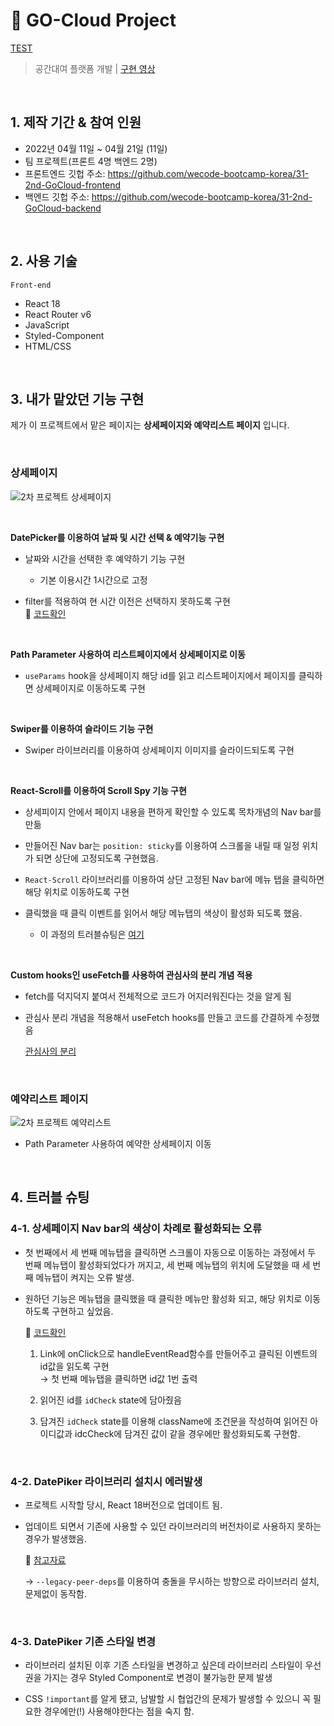 # :pushpin: GO-Cloud Project
[TEST](#4-트러블-슈팅)
> 공간대여 플랫폼 개발 | [구현 영상](https://youtu.be/LltdW7TfhcU)

</br>

## 1. 제작 기간 & 참여 인원

- 2022년 04월 11일 ~ 04월 21일 (11일)
- 팀 프로젝트(프론트 4명 백엔드 2명)
- 프론트엔드 깃헙 주소: https://github.com/wecode-bootcamp-korea/31-2nd-GoCloud-frontend
- 백엔드 깃헙 주소: https://github.com/wecode-bootcamp-korea/31-2nd-GoCloud-backend

</br>

## 2. 사용 기술

`Front-end`

- React 18
- React Router v6
- JavaScript
- Styled-Component
- HTML/CSS

</br>

## 3. 내가 맡았던 기능 구현

제가 이 프로젝트에서 맡은 페이지는 **상세페이지와 예약리스트 페이지** 입니다.

<br>

### 상세페이지

![2차 프로젝트 상세페이지](https://user-images.githubusercontent.com/80018243/165205667-1476b2f3-8dcb-4d3f-af88-944dce48f7cd.gif)

<br>

**DatePicker를 이용하여 날짜 및 시간 선택 & 예약기능 구현**

- 날짜와 시간을 선택한 후 예약하기 기능 구현

  - 기본 이용시간 1시간으로 고정

- filter를 적용하여 현 시간 이전은 선택하지 못하도록 구현  
  :pushpin: [코드확인](https://github.com/Geuni620/31-2nd-GoCloud-frontend/blob/b67968227a897be2230613600e2271ef5cdf2e75/src/pages/Detail/Picker.js#L7)

<br>

**Path Parameter 사용하여 리스트페이지에서 상세페이지로 이동**

- `useParams` hook을 상세페이지 해당 id를 읽고 리스트페이지에서 페이지를 클릭하면 상세페이지로 이동하도록 구현

<br>

**Swiper를 이용하여 슬라이드 기능 구현**

- Swiper 라이브러리를 이용하여 상세페이지 이미지를 슬라이드되도록 구현

<br>

**React-Scroll를 이용하여 Scroll Spy 기능 구현**

- 상세피이지 안에서 페이지 내용을 편하게 확인할 수 있도록 목차개념의 Nav bar를 만듦

- 만들어진 Nav bar는 `position: sticky`를 이용하여 스크롤을 내릴 때 일정 위치가 되면 상단에 고정되도록 구현했음.
- `React-Scroll` 라이브러리를 이용하여 상단 고정된 Nav bar에 메뉴 탭을 클릭하면 해당 위치로 이동하도록 구현
- 클릭했을 때 클릭 이벤트를 읽어서 해당 메뉴탭의 색상이 활성화 되도록 했음.

  - 이 과정의 트러블슈팅은 [여기](#4.-트러블-슈팅)

<br>

**Custom hooks인 useFetch를 사용하여 관심사의 분리 개념 적용**

- fetch를 덕지덕지 붙여서 전체적으로 코드가 어지러워진다는 것을 알게 됨
- 관심사 분리 개념을 적용해서 useFetch hooks를 만들고 코드를 간결하게 수정했음

  [관심사의 분리](https://kaki104.tistory.com/725)

<br>

### 예약리스트 페이지

![2차 프로젝트 예약리스트](https://user-images.githubusercontent.com/80018243/165205894-a91cdc38-d2b9-457c-b165-c3adb0ca411e.gif)

- Path Parameter 사용하여 예약한 상세페이지 이동

<br>

## 4. 트러블 슈팅

### 4-1. 상세페이지 Nav bar의 색상이 차례로 활성화되는 오류

- 첫 번째에서 세 번째 메뉴탭을 클릭하면 스크롤이 자동으로 이동하는 과정에서 두 번째 메뉴탭이 활성화되었다가 꺼지고, 세 번째 메뉴탭의 위치에 도달했을 때 세 번째 메뉴탭이 켜지는 오류 발생.
- 원하던 기능은 메뉴탭을 클릭했을 때 클릭한 메뉴만 활성화 되고, 해당 위치로 이동하도록 구현하고 싶었음.

  :pushpin: [코드확인](https://github.com/Geuni620/31-2nd-GoCloud-frontend/blob/b67968227a897be2230613600e2271ef5cdf2e75/src/pages/Detail/MainNav.js#L14)

  1. Link에 onClick으로 handleEventRead함수를 만들어주고 클릭된 이벤트의 id값을 읽도록 구현  
     → 첫 번째 메뉴탭을 클릭하면 id값 1번 출력

  2. 읽어진 id를 `idCheck` state에 담아줬음
  3. 담겨진 `idCheck` state를 이용해 className에 조건문을 작성하여 읽어진 아이디값과 idcCheck에 담겨진 값이 같을 경우에만 활성화되도록 구현함.

<br>

### 4-2. DatePiker 라이브러리 설치시 에러발생

- 프로젝트 시작할 당시, React 18버전으로 업데이트 됨.
- 업데이트 되면서 기존에 사용할 수 있던 라이브러리의 버전차이로 사용하지 못하는 경우가 발생했음.

  :pushpin: [참고자료](https://velog.io/@yonyas/Fix-the-upstream-dependency-conflict-installing-NPM-packages-%EC%97%90%EB%9F%AC-%ED%95%B4%EA%B2%B0%EA%B8%B0)

  → `--legacy-peer-deps`를 이용하여 충돌을 무시하는 방향으로 라이브러리 설치, 문제없이 동작함.

<br>

### 4-3. DatePiker 기존 스타일 변경

- 라이브러리 설치된 이후 기존 스타일을 변경하고 싶은데 라이브러리 스타일이 우선권을 가지는 경우 Styled Component로 변경이 불가능한 문제 발생

- CSS `!important`를 알게 됐고, 남발할 시 협업간의 문제가 발생할 수 있으니 꼭 필요한 경우에만(!) 사용해야한다는 점을 숙지 함.
